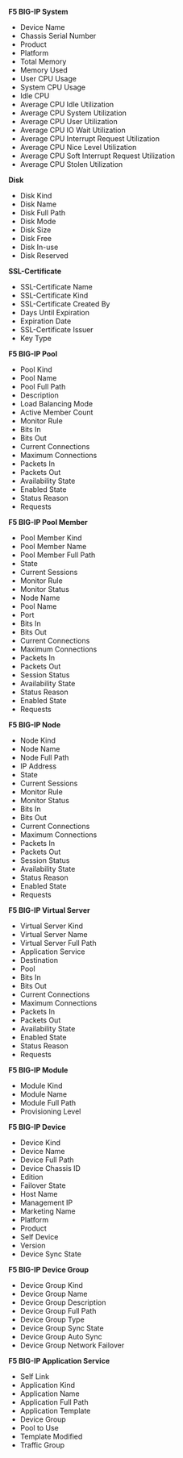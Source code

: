 **F5 BIG-IP System**
 - Device Name
 - Chassis Serial Number
 - Product
 - Platform
 - Total Memory
 - Memory Used
 - User CPU Usage
 - System CPU Usage
 - Idle CPU
 - Average CPU Idle Utilization
 - Average CPU System Utilization
 - Average CPU User Utilization
 - Average CPU IO Wait Utilization
 - Average CPU Interrupt Request Utilization
 - Average CPU Nice Level Utilization
 - Average CPU Soft Interrupt Request Utilization
 - Average CPU Stolen Utilization
 
**Disk**
 - Disk Kind
 - Disk Name
 - Disk Full Path
 - Disk Mode
 - Disk Size
 - Disk Free
 - Disk In-use
 - Disk Reserved
 
**SSL-Certificate**
 - SSL-Certificate Name
 - SSL-Certificate Kind
 - SSL-Certificate Created By
 - Days Until Expiration
 - Expiration Date
 - SSL-Certificate Issuer
 - Key Type
 
**F5 BIG-IP Pool**
 - Pool Kind
 - Pool Name
 - Pool Full Path
 - Description
 - Load Balancing Mode
 - Active Member Count
 - Monitor Rule
 - Bits In
 - Bits Out
 - Current Connections
 - Maximum Connections
 - Packets In
 - Packets Out
 - Availability State
 - Enabled State
 - Status Reason
 - Requests
 
**F5 BIG-IP Pool Member**
 - Pool Member Kind
 - Pool Member Name
 - Pool Member Full Path
 - State
 - Current Sessions
 - Monitor Rule
 - Monitor Status
 - Node Name
 - Pool Name
 - Port
 - Bits In
 - Bits Out
 - Current Connections
 - Maximum Connections
 - Packets In
 - Packets Out
 - Session Status
 - Availability State
 - Status Reason
 - Enabled State
 - Requests
 
**F5 BIG-IP Node**
 - Node Kind
 - Node Name
 - Node Full Path
 - IP Address
 - State
 - Current Sessions
 - Monitor Rule
 - Monitor Status
 - Bits In
 - Bits Out
 - Current Connections
 - Maximum Connections
 - Packets In
 - Packets Out
 - Session Status
 - Availability State
 - Status Reason
 - Enabled State
 - Requests
 
**F5 BIG-IP Virtual Server**
 - Virtual Server Kind
 - Virtual Server Name
 - Virtual Server Full Path
 - Application Service
 - Destination
 - Pool
 - Bits In
 - Bits Out
 - Current Connections
 - Maximum Connections
 - Packets In
 - Packets Out
 - Availability State
 - Enabled State
 - Status Reason
 - Requests
 
**F5 BIG-IP Module**
 - Module Kind
 - Module Name
 - Module Full Path
 - Provisioning Level
 
**F5 BIG-IP Device**
 - Device Kind
 - Device Name
 - Device Full Path
 - Device Chassis ID
 - Edition
 - Failover State
 - Host Name
 - Management IP
 - Marketing Name
 - Platform
 - Product
 - Self Device
 - Version
 - Device Sync State
 
**F5 BIG-IP Device Group**
 - Device Group Kind
 - Device Group Name
 - Device Group Description
 - Device Group Full Path
 - Device Group Type
 - Device Group Sync State
 - Device Group Auto Sync
 - Device Group Network Failover
 
**F5 BIG-IP Application Service**
 - Self Link
 - Application Kind
 - Application Name
 - Application Full Path
 - Application Template
 - Device Group
 - Pool to Use
 - Template Modified
 - Traffic Group
